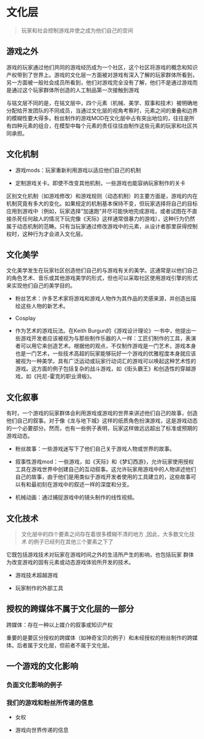 # 文化层

> 玩家和社会控制游戏并使之成为他们自己的空间

## 游戏之外

游戏的玩家通过他们共同的游戏经历成为一个社区，这个社区将游戏的概念和知识产权带到了世界上。游戏的文化层一方面被对游戏有深入了解的玩家群体所看到，另一方面被一般社会成员所看到，他们对游戏完全没有了解，他们不是通过游戏而是通过这个玩家群体所创造的人工制品第一次接触到游戏

与铭文层不同的是，在铭文层中，四个元素（机械、美学、叙事和技术）被明确地分配给开发团队的不同成员，当通过文化层的视角考察时，元素之间的重叠和边界的模糊性要大得多。粉丝制作的游戏MOD在文化层中占有突出地位的，往往是所有四种元素的组合，在模型中每个元素的责任往往由制作这些元素的玩家和社区共同承担。

## 文化机制

- 游戏mods：玩家重新利用游戏以适应他们自己的机制

- 定制游戏关卡。即使不改变其他机制，一些游戏也能容纳玩家制作的关卡

区别文化机制（如游戏修改）和游戏规则（动态机制）的主要方面是，游戏的内在机制究竟有多大的变化。如果规定的机制基本保持不变，但玩家选择将自己的目标应用到游戏中（例如，玩家选择"加速跑"并尽可能快地完成游戏，或者试图在不直接杀死任何敌人的情况下玩完像《天际》这样通常很暴力的游戏），这种行为仍然属于动态机制的范畴。只有当玩家通过修改游戏中的元素，从设计者那里获得控制权时，这种行为才会进入文化层。

## 文化美学

文化美学发生在玩家社区创造他们自己的与游戏有关的美学。这通常是以他们自己的角色艺术、音乐或其他游戏美学的形式，但也可以采取社区使用游戏引擎的形式来实现他们自己的美学目的。

- 粉丝艺术：许多艺术家将游戏和游戏人物作为其作品的灵感来源，并创造出描绘这些人物的新艺术。

- Cosplay

- 作为艺术的游戏玩法。在Keith Burgun的《游戏设计理论》一书中，他提出一些游戏开发者应该被视为与那些制作乐器的人一样：工匠们制作的工具，表演者可以用它来创造艺术。根据他的观点，不仅制作游戏是一门艺术，游戏本身也是一门艺术，一些技术高超的玩家能够玩好一个游戏的优雅程度本身就应该被视为一种美学。具有广泛运动或玩家行动词汇的游戏可以唤起这种艺术性的游戏。这方面的例子包括复杂的战斗游戏，如《街头霸王》和创造性的穿越游戏，如《托尼-霍克的职业滑板》。

## 文化叙事

有时，一个游戏的玩家群体会利用游戏或游戏的世界来讲述他们自己的故事，创造他们自己的叙事。对于像《龙与地下城》这样的纸质角色扮演游戏，这是游戏动态的一个必要部分。然而，也有一些例子表明，玩家这样做远远超出了标准或预期的游戏动态。

- 粉丝故事：一些游戏迷写下了他们自己关于游戏人物或世界的故事。

- 叙事性游戏mod：一些游戏，如《天际》和《梦幻西游》，允许玩家使用授权工具在游戏世界中创建自己的互动叙事。这允许玩家用游戏中的人物讲述他们自己的故事，由于他们是用类似于游戏开发者使用的工具建立的，这些故事可以有和最初刻在游戏中的叙述一样的深度和分支。

- 机械动画：通过捕捉游戏中的镜头制作的线性视频。

## 文化技术

> 文化层中的四个要素之间存在着很多模糊不清的地方 ,因此，大多数文化技术
> 的例子已经列在其他三个要素之下了

它既包括游戏技术对玩家在游戏时间之外的生活所产生的影响，也包括玩家
群体为改变游戏的固有元素或动态游戏体验所开发的技术。

- 游戏技术超越游戏

- 玩家制作的外部工具

## 授权的跨媒体不属于文化层的一部分

跨媒体：存在一种以上媒介的叙事或知识产权

重要的是要区分授权的跨媒体（如神奇宝贝的例子）和未经授权的粉丝制作的跨媒体。后者属于文化层，但前者不属于文化层。

## 一个游戏的文化影响

### 负面文化影响的例子

### 我们的游戏和粉丝所传递的信息

- 女权

- 游戏向世界传递的信息
